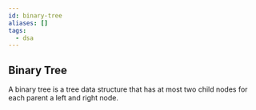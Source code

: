 ```yaml
---
id: binary-tree
aliases: []
tags:
  - dsa
---
```


## Binary Tree

A binary tree is a tree data structure that has at most two child nodes for each parent a left and right node.
